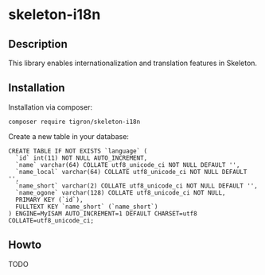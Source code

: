 # skeleton-i18n

## Description

This library enables internationalization and translation features in Skeleton.


## Installation

Installation via composer:

    composer require tigron/skeleton-i18n

Create a new table in your database:

	CREATE TABLE IF NOT EXISTS `language` (
	  `id` int(11) NOT NULL AUTO_INCREMENT,
	  `name` varchar(64) COLLATE utf8_unicode_ci NOT NULL DEFAULT '',
	  `name_local` varchar(64) COLLATE utf8_unicode_ci NOT NULL DEFAULT '',
	  `name_short` varchar(2) COLLATE utf8_unicode_ci NOT NULL DEFAULT '',
	  `name_ogone` varchar(128) COLLATE utf8_unicode_ci NOT NULL,
	  PRIMARY KEY (`id`),
	  FULLTEXT KEY `name_short` (`name_short`)
	) ENGINE=MyISAM AUTO_INCREMENT=1 DEFAULT CHARSET=utf8 COLLATE=utf8_unicode_ci;


## Howto

TODO

